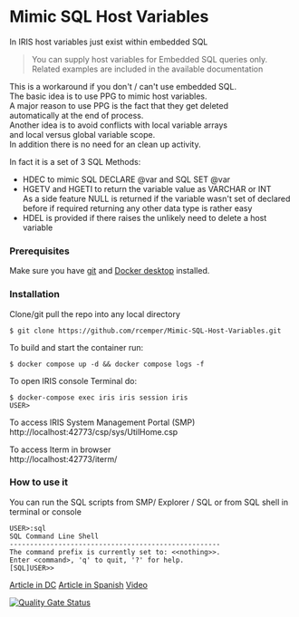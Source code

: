 # Mimic SQL Host Variables     
 
In IRIS host variables just exist within embedded SQL    
>  You can supply host variables for Embedded SQL queries only.   
>  Related examples are included in the available documentation      

This is a workaround if you don't / can't use embedded SQL.    
The basic idea is to use PPG to mimic host variables.   
A major reason to use PPG is the fact that they get deleted   
automatically at the end of process.   
Another idea is to avoid conflicts with local variable arrays    
and local versus global variable scope.   
In addition there is no need for an clean up activity.

In fact it is a set of 3 SQL Methods:
- HDEC to mimic SQL DECLARE @var and SQL SET @var   
- HGETV and HGETI  to return the variable value as VARCHAR or INT   
As a side feature NULL is returned if the variable wasn't set of
declared before if required returning any other data type is rather easy   
- HDEL is provided if there raises the unlikely need to delete a host variable
  
### Prerequisites
Make sure you have [git](https://git-scm.com/book/en/v2/Getting-Started-Installing-Git) and [Docker desktop](https://www.docker.com/products/docker-desktop) installed.
### Installation
Clone/git pull the repo into any local directory
```
$ git clone https://github.com/rcemper/Mimic-SQL-Host-Variables.git
```
To build and start the container run:
```
$ docker compose up -d && docker compose logs -f
```
To open IRIS console Terminal do:
```
$ docker-compose exec iris iris session iris
USER>
```
To access IRIS System Management Portal (SMP)    
http://localhost:42773/csp/sys/UtilHome.csp

To access Iterm in browser     
http://localhost:42773/iterm/

### How to use it

You can run the SQL scripts from SMP/ Explorer / SQL
or from SQL shell in terminal or console
```
USER>:sql
SQL Command Line Shell
----------------------------------------------------
The command prefix is currently set to: <<nothing>>.
Enter <command>, 'q' to quit, '?' for help.
[SQL]USER>>
```
[Article in DC](https://community.intersystems.com/post/sql-host-variables-missing)
[Article in Spanish](https://es.community.intersystems.com/post/%C2%BFfaltan-sql-variables-de-host)
[Video](https://youtu.be/k7rKN1vkvWA)

[![Quality Gate Status](https://community.objectscriptquality.com/api/project_badges/measure?project=intersystems_iris_community__Mimic-SQL-Host-Variables&metric=alert_status&token=sqb_1fc8f5f73963aa2349345e4b7f9b1e393a9e562b)](https://community.objectscriptquality.com/dashboard?id=intersystems_iris_community__Mimic-SQL-Host-Variables)    
